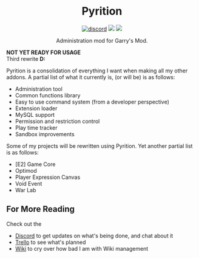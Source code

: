 <div id="header" align="center">
	<h1>Pyrition</h1>
	<a href="https://discord.gg/WMeCsQhakH"><img src="https://img.shields.io/static/v1?logo=discord&label=&message=Discord&color=555555&style=flat" alt="discord"></a>
	<a href="https://github.com/Cryotheus/pyrition_2/blob/main/LICENSE"><img src="https://img.shields.io/github/license/Cryotheus/pyrition_2"></a>
	<a href="https://app.codacy.com/gh/Cryotheus/pyrition_2"><img src="https://img.shields.io/codacy/grade/ac3be98e8eeb49a7b8052dbe8eeb1062"></a>
	<p>Administration mod for Garry's Mod.</p>
</div>

**NOT YET READY FOR USAGE**  
Third rewrite **D:**

Pyrition is a consolidation of everything I want when making all my other addons. A partial list of what it currently is, (or will be) is as follows:
*   Administration tool
*   Common functions library
*   Easy to use command system (from a developer perspective)
*   Extension loader
*   MySQL support
*   Permission and restriction control
*   Play time tracker
*   Sandbox improvements

Some of my projects will be rewritten using Pyrition. Yet another partial list is as follows:
*   [E2] Game Core
*   Optimod
*   Player Expression Canvas
*   Void Event
*   War Lab

## For More Reading
Check out the
*   [Discord](https://discord.com/invite/WMeCsQhakH) to get updates on what's being done, and chat about it
*   [Trello](https://trello.com/b/AkkexwmQ/pyrition) to see what's planned
*   [Wiki](https://github.com/Cryotheus/pyrition_2/wiki) to cry over how bad I am with Wiki management
